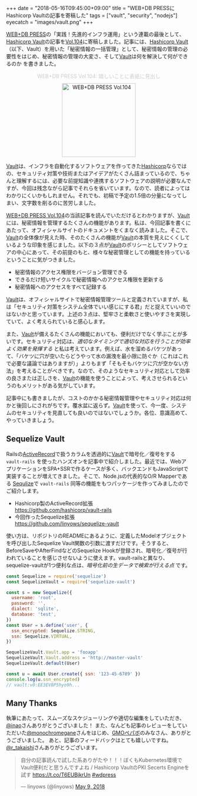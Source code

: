 +++
date = "2018-05-16T09:45:00+09:00"
title = "WEB+DB PRESSにHashicorp Vaultの記事を寄稿した"
tags = ["vault", "security", "nodejs"]
eyecatch = "images/vault.png"
+++

[WEB+DB PRESS][wdpress]の「実践！先進的インフラ運用」という連載の最後として、[Hashicorp Vault][vault]の記事を[Vol.104][wdpress]に寄稿しました。記事には、[Hashicorp Vault][vault]（以下、Vault）を用いた「秘密情報の一括管理」として、秘密情報の管理の必要性をはじめ、秘密情報の管理の大変さ、そして[Vault][vault]は何を解決して何ができるのか を書きました。<!--more-->

<figure id="WEB+DB PRESS Vol.104" align="center"><figcaption style="color:ccc;padding-bottom:10px;">WEB+DB PRESS Vol.104: 嬉しいことに表紙に見出し</figcaption> <a href="https://www.amazon.co.jp/gp/product/4774196886/ref=as_li_tl?ie=UTF8&tag=linyows-22&camp=247&creative=1211&linkCode=as2&creativeASIN=4774196886&linkId=290fe95e6d3a4406ab3dde986b101f55"><img alt="WEB+DB PRESS Vol.104" src="https://user-images.githubusercontent.com/35430/38539611-dabfe508-3cd3-11e8-82a9-44818bf44a5d.jpg" width="200"></a> </figure>

[Vault][vault]は、インフラを自動化するソフトウェアを作ってきた[Hashicorp][hashicorp]ならではの、セキュリティ対策や技術またはアイデアがたくさん詰まっているので、ちゃんと理解するには、必要な前提知識や連携するソフトウェアの説明が必要なんですが、今回は残念ながら記事でそれらを省いています。なので、読者によってはわかりにくいかもしれません。それでも、初稿で予定の1.5倍の分量になってしまい、文字数を削るのに苦労しました。

[WEB+DB PRESS Vol.104][wdpress]の当該記事を読んでいただけるとわかりますが、[Vault][vault]には、秘密情報を管理するたくさんの機能があります。私は、今回記事を書くにあたって、オフィシャルサイトのドキュメントをくまなく読みました。そこで、[Vault][vault]の全体像が見えた時、そのたくさんの機能が[Vault][vault]の本質を見えにくくしているような印象を感じました。以下の３点が[Vault][vault]のポリシーとしてソフトウェアの中心にあって、その前提のもと、様々な秘密管理としての機能を持っているということに気がつきました。

- 秘密情報のアクセス権限をバージョン管理できる
- できるだけ短いサイクルで秘密情報へのアクセス権限を更新する
- 秘密情報へのアクセスをすべて記録する

[Vault][vault]は、オフィシャルサイトで秘密情報管理ツールと定義されていますが、私は「セキュリティ対策をシステム全体でいい感じにする君」だと捉えていいのではないかと思っています。上述の３点は、堅牢さと柔軟さと使いやすさを実現していて、よく考えられていると感心します。

また、[Vault][vault]が備えるたくさんの機能においても、便利だけでなく学ぶことが多いです。セキュリティ対応は、*適切なタイミングで適切な対応を行うことが効率よく効果を発揮する* と私は考えています。例えば、水を溜めるバケツがあって、「バケツに穴が空いたらどうやって水の漏洩を最小限に防ぐか（これはこれで必要な議論ではありますが）」よりもまず「そもそもバケツに穴が空かない方法」を考えることがべきです。なので、そのようなセキュリティ対応として効率の良さまたは正しさを、[Vault][vault]の機能を使うことによって、考えさせられるというのもメリットがある気がしています。

記事中にも書きましたが、コストのかかる秘密情報管理やセキュリティ対応は何かと後回しにされがちです。覆水盆に返らず。[Vault][vault]を使って、今一度、システムのセキュリティを見直しても良いのではないでしょうか。各位、意識高めて、やっていきましょう。

Sequelize Vault
---------------

Railsの[ActiveRecord][ar]で扱うカラムを透過的に[Vault][vault]で暗号化／復号をする `vault-rails` を使ったハンズオンを記事中で紹介しました。最近では、WebアプリケーションをSPA+SSRで作るケースが多く、バックエンドもJavaScriptで実装することが増えてきました。そこで、Node.jsの代表的なO/R Mapperである [Sequlize][seq]で `vault-rails` 同等の機能をもつパッケージを作ってみましたのでご紹介します。

- Hashicorp製のActiveRecord拡張  
  https://github.com/hashicorp/vault-rails
- 今回作ったSequelize拡張  
  https://github.com/linyows/sequelize-vault

使い方は、リポジトリのREADMEにあるように、定義したModelオブジェクトを呼び出したSequelize Vault関数の引数に渡すだけです。そうすると、BeforeSaveやAfterFindなどのSequelize Hookが登録され、暗号化／復号が行われていることを感じさせないように使えます。vault-railsと異なり、sequelize-vaultが1つ便利な点は、*暗号化前の生データで検索が行える点* です。

```js
const Sequelize = require('sequelize')
const SequelizeVault = require('sequelize-vault')

const s = new Sequelize({
  username: 'root',
  password: '',
  dialect: 'sqlite',
  database: 'test',
})
const User = s.define('user', {
  ssn_encrypted: Sequelize.STRING,
  ssn: Sequelize.VIRTUAL,
})

SequelizeVault.Vault.app = 'fooapp'
SequelizeVault.Vault.address = 'http://master-vault'
SequelizeVault.default(User)

const u = await User.create({ ssn: '123-45-6789' })
console.log(u.ssn_encrypted)
// vault:v0:EE3EV8P5hyo9h...
```

Many Thanks
-----------

執筆にあたって、スムーズなスケジューリングや適切な編集をしていただき、[@inao][inao]さんありがとうございました！
また、なんども記事のレビューをしていただいた[@monochromegane][monochromegane]さんをはじめ、[GMOペパボ][pepabo]のみなさん、ありがとうございました。
あと、記事のフィードバックはとても嬉しいですね。[@r_takaishi][rtakaishi]さんありがとうございます。

<blockquote class="twitter-tweet" data-lang="en"> <p lang="ja" dir="ltr">自分の記事読んで試した系ありがたや！！！ぼくもKubernetes環境でVault便利だと思うんですよね / Hashicorp VaultのPKI Secerts Engineを試す <a href="https://t.co/T6EUBjkrUn">https://t.co/T6EUBjkrUn</a> <a href="https://twitter.com/hashtag/wdpress?src=hash&amp;ref_src=twsrc%5Etfw">#wdpress</a></p> &mdash; linyows (@linyows) <a href="https://twitter.com/linyows/status/994033782448521216?ref_src=twsrc%5Etfw">May 9, 2018</a> </blockquote>
<script async src="https://platform.twitter.com/widgets.js" charset="utf-8"></script>

[vault]: https://www.vaultproject.io/
[wdpress]: https://www.amazon.co.jp/gp/product/4774196886/ref=as_li_tl?ie=UTF8&amp;tag=linyows-22&amp;camp=247&amp;creative=1211&amp;linkCode=as2&amp;creativeASIN=4774196886&amp;linkId=290fe95e6d3a4406ab3dde986b101f55
[hashicorp]: https://www.hashicorp.com/
[inao]: https://twitter.com/inao
[rtakaishi]: https://twitter.com/r_takaishi
[monochromegane]: https://twitter.com/monochromegane
[pepabo]: https://github.com/pepabo/
[ar]: https://github.com/rails/rails/tree/master/activerecord
[seq]: http://docs.sequelizejs.com/
